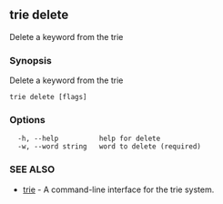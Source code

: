 ## trie delete

Delete a keyword from the trie

### Synopsis

Delete a keyword from the trie

```
trie delete [flags]
```

### Options

```
  -h, --help          help for delete
  -w, --word string   word to delete (required)
```

### SEE ALSO

* [trie](trie.md)	 - A command-line interface for the trie system.

